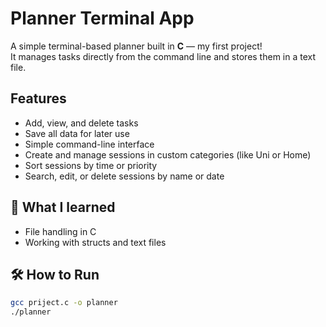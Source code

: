 # Planner Terminal App

A simple terminal-based planner built in **C** — my first project!  
It manages tasks directly from the command line and stores them in a text file.

## Features
- Add, view, and delete tasks
- Save all data for later use
- Simple command-line interface
- Create and manage sessions in custom categories (like Uni or Home)
- Sort sessions by time or priority
- Search, edit, or delete sessions by name or date

## 🧠 What I learned
- File handling in C  
- Working with structs and text files

## 🛠️ How to Run
```bash
gcc priject.c -o planner
./planner
